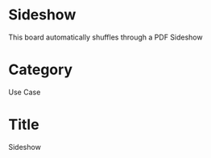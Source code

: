 # Sideshow 
This board automatically shuffles through a PDF Sideshow

# Category
Use Case

# Title 
Sideshow